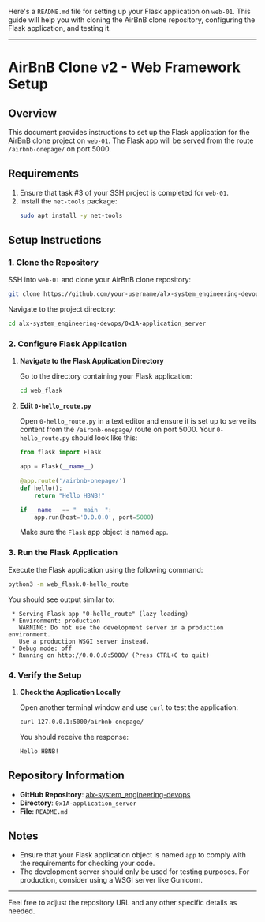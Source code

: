 Here's a `README.md` file for setting up your Flask application on `web-01`. This guide will help you with cloning the AirBnB clone repository, configuring the Flask application, and testing it.

---

# AirBnB Clone v2 - Web Framework Setup

## Overview

This document provides instructions to set up the Flask application for the AirBnB clone project on `web-01`. The Flask app will be served from the route `/airbnb-onepage/` on port 5000.

## Requirements

1. Ensure that task #3 of your SSH project is completed for `web-01`.
2. Install the `net-tools` package:
   ```bash
   sudo apt install -y net-tools
   ```

## Setup Instructions

### 1. Clone the Repository

SSH into `web-01` and clone your AirBnB clone repository:

```bash
git clone https://github.com/your-username/alx-system_engineering-devops.git
```

Navigate to the project directory:

```bash
cd alx-system_engineering-devops/0x1A-application_server
```

### 2. Configure Flask Application

1. **Navigate to the Flask Application Directory**

   Go to the directory containing your Flask application:
   
   ```bash
   cd web_flask
   ```

2. **Edit `0-hello_route.py`**

   Open `0-hello_route.py` in a text editor and ensure it is set up to serve its content from the `/airbnb-onepage/` route on port 5000. Your `0-hello_route.py` should look like this:

   ```python
   from flask import Flask
   
   app = Flask(__name__)

   @app.route('/airbnb-onepage/')
   def hello():
       return "Hello HBNB!"

   if __name__ == "__main__":
       app.run(host='0.0.0.0', port=5000)
   ```

   Make sure the `Flask` app object is named `app`.

### 3. Run the Flask Application

Execute the Flask application using the following command:

```bash
python3 -m web_flask.0-hello_route
```

You should see output similar to:

```
 * Serving Flask app "0-hello_route" (lazy loading)
 * Environment: production
   WARNING: Do not use the development server in a production environment.
   Use a production WSGI server instead.
 * Debug mode: off
 * Running on http://0.0.0.0:5000/ (Press CTRL+C to quit)
```

### 4. Verify the Setup

1. **Check the Application Locally**

   Open another terminal window and use `curl` to test the application:

   ```bash
   curl 127.0.0.1:5000/airbnb-onepage/
   ```

   You should receive the response:

   ```
   Hello HBNB!
   ```

## Repository Information

- **GitHub Repository**: [alx-system_engineering-devops](https://github.com/your-username/alx-system_engineering-devops)
- **Directory**: `0x1A-application_server`
- **File**: `README.md`

## Notes

- Ensure that your Flask application object is named `app` to comply with the requirements for checking your code.
- The development server should only be used for testing purposes. For production, consider using a WSGI server like Gunicorn.

---

Feel free to adjust the repository URL and any other specific details as needed.
